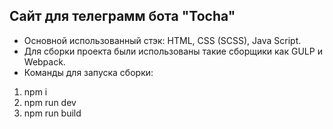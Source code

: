 ## Сайт для телеграмм бота "Tocha"

- Основной использованный стэк: HTML, CSS (SCSS), Java Script.
- Для сборки проекта были использованы такие сборщики как GULP и Webpack.
- Команды для запуска сборки: 
1. npm i
2. npm run dev
3. npm run build
